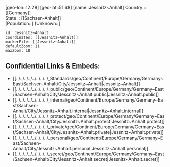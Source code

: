 ﻿---
location: [51.68,12.28] 
mapzoom: [7,12] 
mapmarker: city 
type: City
tags:
- geo/City


SpocWebEntityId: 31200
isDeleted: false
confidential: public

---
[geo-lon::12.28] 
[geo-lat::51.68] 
[name::Jessnitz~Anhalt] 
Country :: [[Germany]]  
State :: [[Sachsen-Anhalt]]  
[Population::] 
[Unknown::] 


```leaflet
id: Jessnitz~Anhalt
coordinates: [[Jessnitz~Anhalt]] 
markerFile: [[Jessnitz~Anhalt]] 
defaultZoom: 11 
maxZoom: 18
```


## Confidential Links & Embeds: 
- [[../../../../../../../../_Standards/geo/Continent/Europe/Germany/Germany~East/Sachsen-Anhalt/City/Jessnitz~Anhalt|Jessnitz~Anhalt]] 
- [[../../../../../../../../_public/geo/Continent/Europe/Germany/Germany~East/Sachsen-Anhalt/City/Jessnitz~Anhalt.public|Jessnitz~Anhalt.public]] 
- [[../../../../../../../../_internal/geo/Continent/Europe/Germany/Germany~East/Sachsen-Anhalt/City/Jessnitz~Anhalt.internal|Jessnitz~Anhalt.internal]] 
- [[../../../../../../../../_protect/geo/Continent/Europe/Germany/Germany~East/Sachsen-Anhalt/City/Jessnitz~Anhalt.protect|Jessnitz~Anhalt.protect]] 
- [[../../../../../../../../_private/geo/Continent/Europe/Germany/Germany~East/Sachsen-Anhalt/City/Jessnitz~Anhalt.private|Jessnitz~Anhalt.private]] 
- [[../../../../../../../../_personal/geo/Continent/Europe/Germany/Germany~East/Sachsen-Anhalt/City/Jessnitz~Anhalt.personal|Jessnitz~Anhalt.personal]] 
- [[../../../../../../../../_secret/geo/Continent/Europe/Germany/Germany~East/Sachsen-Anhalt/City/Jessnitz~Anhalt.secret|Jessnitz~Anhalt.secret]] 
